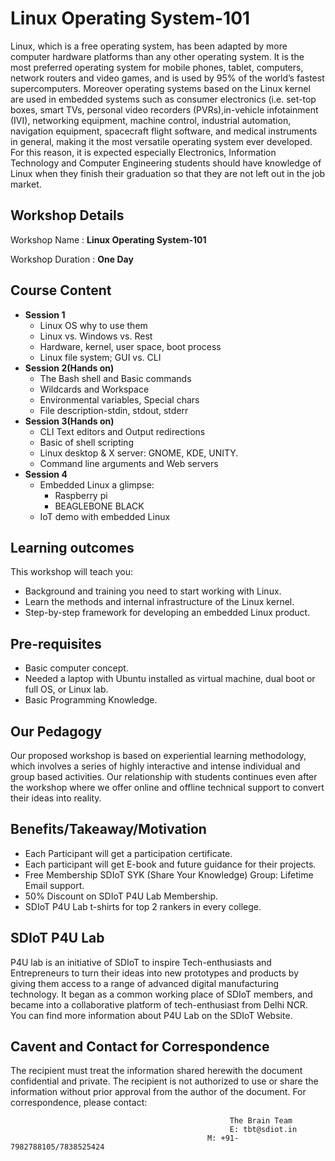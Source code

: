 # Linux Operating System-101
Linux, which is a free operating system, has been adapted by more computer hardware platforms than any other operating system. It is the most preferred operating system for mobile phones, tablet, computers, network routers and video games, and is used by 95% of the world’s fastest supercomputers. Moreover operating systems based on the Linux kernel are used in embedded systems such as consumer electronics (i.e. set-top boxes, smart TVs, personal video recorders (PVRs),in-vehicle infotainment (IVI), networking equipment, machine control, industrial automation, navigation equipment, spacecraft flight software, and medical instruments in general, making it the most versatile operating system ever developed. For this reason, it is expected especially Electronics, Information Technology and Computer Engineering students should have knowledge of Linux when they finish their graduation so that they are not left out in the job market.
## Workshop Details
Workshop Name : **Linux Operating System-101**

Workshop Duration : **One Day**
## Course Content
+ **Session 1**
  + Linux OS why to use them
  + Linux vs. Windows vs. Rest
  + Hardware, kernel, user space, boot process
  + Linux file system; GUI vs. CLI
+ **Session 2(Hands on)**
  + The Bash shell and Basic commands
  + Wildcards and Workspace
  + Environmental variables, Special chars
  + File description-stdin, stdout, stderr
+ **Session 3(Hands on)**
  + CLI Text editors and Output redirections
  + Basic of shell scripting
  + Linux desktop & X server: GNOME, KDE, UNITY.
  + Command line arguments and Web servers
+ **Session 4**
  + Embedded Linux a glimpse:
     + Raspberry pi
     + BEAGLEBONE BLACK
  + IoT demo with embedded Linux
## Learning outcomes
This workshop will teach you:
+ Background and training you need to start working with Linux.
+ Learn the methods and internal infrastructure of the Linux kernel.
+ Step-by-step framework for developing an embedded Linux product.
## Pre-requisites
+ Basic computer concept.
+ Needed a laptop with Ubuntu installed as virtual machine, dual boot or full OS, or Linux lab.
+ Basic Programming Knowledge.
## Our Pedagogy
Our proposed workshop is based on experiential learning methodology, which involves a series of highly interactive and intense individual and group based activities. Our relationship with students continues even after the workshop where we offer online and offline technical support to convert their ideas into reality.
## Benefits/Takeaway/Motivation
+ Each Participant will get a participation certificate.
+ Each participant will get E-book and future guidance for their projects.
+ Free Membership SDIoT SYK (Share Your Knowledge) Group: Lifetime Email support.
+ 50% Discount on SDIoT P4U Lab Membership.
+ SDIoT P4U Lab t-shirts for top 2 rankers in every college.
## SDIoT P4U Lab
P4U lab is an initiative of SDIoT to inspire Tech-enthusiasts and Entrepreneurs to turn their ideas into new prototypes and products by giving them access to a range of advanced digital manufacturing technology. It began as a common working place of SDIoT members, and became into a collaborative platform of tech-enthusiast from Delhi NCR. You can find more information about P4U Lab on the SDIoT Website.
## Cavent and Contact for Correspondence
The recipient must treat the information shared herewith the document confidential and private. The recipient is not authorized to use or share the information without prior approval from the author of the document. For correspondence, please contact:
                                                     
                                                     The Brain Team
                                                     E: tbt@sdiot.in
                                                M: +91-7982788105/7838525424


  
